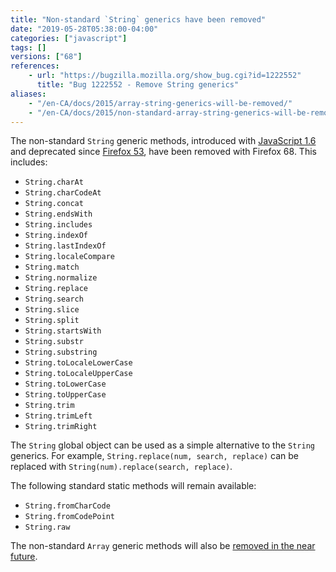```yaml
---
title: "Non-standard `String` generics have been removed"
date: "2019-05-28T05:38:00-04:00"
categories: ["javascript"]
tags: []
versions: ["68"]
references:
    - url: "https://bugzilla.mozilla.org/show_bug.cgi?id=1222552"
      title: "Bug 1222552 - Remove String generics"
aliases:
    - "/en-CA/docs/2015/array-string-generics-will-be-removed/"
    - "/en-CA/docs/2015/non-standard-array-string-generics-will-be-removed/"
---
```

The non-standard `String` generic methods, introduced with [JavaScript 1.6](https://developer.mozilla.org/docs/Web/JavaScript/New_in_JavaScript/1.6) and deprecated since [Firefox 53](https://www.fxsitecompat.com/en-CA/docs/2016/non-standard-string-generics-have-been-deprecated/), have been removed with Firefox 68. This includes:

* `String.charAt`
* `String.charCodeAt`
* `String.concat`
* `String.endsWith`
* `String.includes`
* `String.indexOf`
* `String.lastIndexOf`
* `String.localeCompare`
* `String.match`
* `String.normalize`
* `String.replace`
* `String.search`
* `String.slice`
* `String.split`
* `String.startsWith`
* `String.substr`
* `String.substring`
* `String.toLocaleLowerCase`
* `String.toLocaleUpperCase`
* `String.toLowerCase`
* `String.toUpperCase`
* `String.trim`
* `String.trimLeft`
* `String.trimRight`

The `String` global object can be used as a simple alternative to the `String` generics. For example, `String.replace(num, search, replace)` can be replaced with `String(num).replace(search, replace)`.

The following standard static methods will remain available:

* `String.fromCharCode`
* `String.fromCodePoint`
* `String.raw`

The non-standard `Array` generic methods will also be [removed in the near future](https://www.fxsitecompat.com/en-CA/docs/2019/non-standard-array-generics-have-been-deprecated/).
